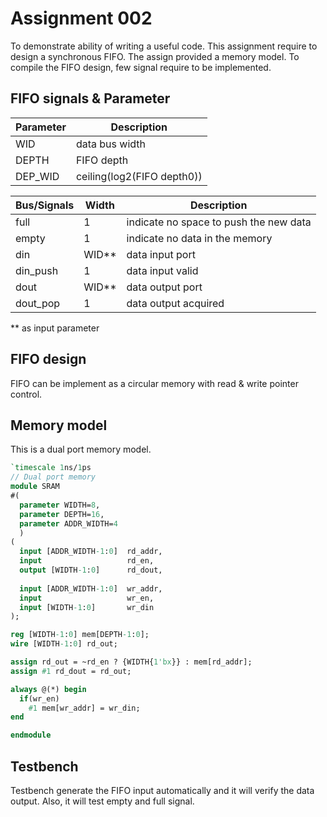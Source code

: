 # Assignment 002
To demonstrate ability of writing a useful code. This assignment require to design a synchronous FIFO.
The assign provided a memory model. To compile the FIFO design, few signal require to be implemented.

## FIFO signals & Parameter
| Parameter | Description |
| -         | -           |
| WID       | data bus width | 
| DEPTH     | FIFO depth  |
| DEP_WID   | ceiling(log2(FIFO depth0)) |

| Bus/Signals | Width | Description |
| ----------- | ------| ----------- |
| full        | 1     | indicate no space to push the new data |
| empty       | 1     | indicate no data in the memory |
| din         | WID**     | data input port |
| din_push    | 1     | data input valid | 
| dout        | WID**     | data output port |
| dout_pop    | 1| data output acquired | 

** as input parameter 

## FIFO design
FIFO can be implement as a circular memory with read & write pointer control.

## Memory model
This is a dual port memory model.
```sv
`timescale 1ns/1ps
// Dual port memory
module SRAM
#(
  parameter WIDTH=8,
  parameter DEPTH=16,
  parameter ADDR_WIDTH=4
  )
(
  input [ADDR_WIDTH-1:0]  rd_addr,
  input                   rd_en,
  output [WIDTH-1:0]      rd_dout,
  
  input [ADDR_WIDTH-1:0]  wr_addr,
  input                   wr_en,
  input [WIDTH-1:0]       wr_din
);

reg [WIDTH-1:0] mem[DEPTH-1:0];
wire [WIDTH-1:0] rd_out;

assign rd_out = ~rd_en ? {WIDTH{1'bx}} : mem[rd_addr];
assign #1 rd_dout = rd_out;

always @(*) begin
  if(wr_en)
    #1 mem[wr_addr] = wr_din;
end

endmodule
```

## Testbench
Testbench generate the FIFO input automatically and it will verify the data output.
Also, it will test empty and full signal.